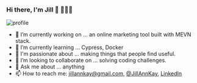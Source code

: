 ### Hi there, I'm Jill 👋 👩🏻‍💻

![profile](https://www.vecteezy.com/free-vector/female-developer)

- 🔭 I’m currently working on ... an online marketing tool built with MEVN stack.
- 🌱 I’m currently learning ... Cypress, Docker
- 💜 I'm passionate about ... making things that people find useful.
- 👯 I’m looking to collaborate on ... solving coding challenges.
- 💬 Ask me about ... anything
- 📫 How to reach me: jillannkay@gmail.com, [@JillAnnKay](https://twitter.com/JillAnnKay), [LinkedIn](https://www.linkedin.com/in/jill-ann-kay/)
